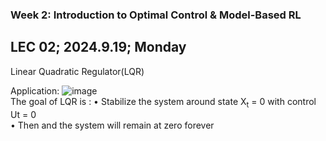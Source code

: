 ### Week 2: Introduction to Optimal Control & Model-Based RL
## LEC 02; 2024.9.19; Monday  

Linear Quadratic Regulator(LQR)  

Application: ![image](https://github.com/user-attachments/assets/2f02f1f5-41a2-4ed2-8c9b-50b3ddfa16a3)  
The goal of LQR is :
• Stabilize the system around state X<sub>t</sub> = 0 with control Ut = 0  
• Then and the system will remain at zero forever 
